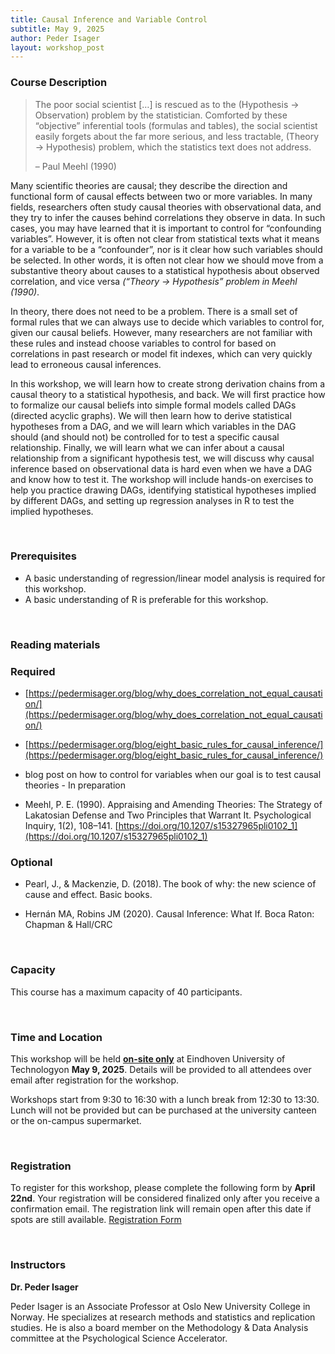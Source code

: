 ```yaml
---
title: Causal Inference and Variable Control
subtitle: May 9, 2025
author: Peder Isager
layout: workshop_post
---
```



### Course Description


> The poor social scientist […] is rescued as to the (Hypothesis → Observation) problem by the statistician. Comforted by these “objective” inferential tools (formulas and tables), the social scientist easily forgets about the far more serious, and less tractable, (Theory → Hypothesis) problem, which the statistics text does not address.
> 
> – Paul Meehl (1990) 


Many scientific theories are causal; they describe the direction and functional form of causal effects between two or more variables. In many fields, researchers often study causal theories with observational data, and they try to infer the causes behind correlations they observe in data. In such cases, you may have learned that it is important to control for “confounding variables”. However, it is often not clear from statistical texts what it means for a variable to be a “confounder”, nor is it clear how such variables should be selected. In other words, it is often not clear how we should move from a substantive theory about causes to a statistical hypothesis about observed correlation, and vice versa *(“Theory → Hypothesis” problem in Meehl (1990)*. 

In theory, there does not need to be a problem. There is a small set of formal rules that we can always use to decide which variables to control for, given our causal beliefs. However, many researchers are not familiar with these rules and instead choose variables to control for based on correlations in past research or model fit indexes, which can very quickly lead to erroneous causal inferences.  

In this workshop, we will learn how to create strong derivation chains from a causal theory to a statistical hypothesis, and back. We will first practice how to formalize our causal beliefs into simple formal models called DAGs (directed acyclic graphs). We will then learn how to derive statistical hypotheses from a DAG, and we will learn which variables in the DAG should (and should not) be controlled for to test a specific causal relationship. Finally, we will learn what we can infer about a causal relationship from a significant hypothesis test, we will discuss why causal inference based on observational data is hard even when we have a DAG and know how to test it. The workshop will include hands-on exercises to help you practice drawing DAGs, identifying statistical hypotheses implied by different DAGs, and setting up regression analyses in R to test the implied hypotheses.  

<br>

### Prerequisites 


- A basic understanding of regression/linear model analysis is required for this workshop.
- A basic understanding of R is preferable for this workshop. 

<br>

### Reading materials


### Required

- [https://pedermisager.org/blog/why_does_correlation_not_equal_causation/](https://pedermisager.org/blog/why_does_correlation_not_equal_causation/) 

- [https://pedermisager.org/blog/eight_basic_rules_for_causal_inference/](https://pedermisager.org/blog/eight_basic_rules_for_causal_inference/)

- blog post on how to control for variables when our goal is to test causal theories - In preparation 

- Meehl, P. E. (1990). Appraising and Amending Theories: The Strategy of Lakatosian Defense and Two Principles that Warrant It. Psychological Inquiry, 1(2), 108–141. [https://doi.org/10.1207/s15327965pli0102_1](https://doi.org/10.1207/s15327965pli0102_1)

### Optional

- Pearl, J., & Mackenzie, D. (2018). The book of why: the new science of cause and effect. Basic books.

- Hernán MA, Robins JM (2020). Causal Inference: What If. Boca Raton: Chapman & Hall/CRC 

<br>

### Capacity


This course has a maximum capacity of 40 participants.

<br>

### Time and Location

This workshop will be held <ins>**on-site only**</ins> at Eindhoven University of Technologyon **May 9, 2025**. Details will be provided to all attendees over email after registration for the workshop.

Workshops start from 9:30 to 16:30 with a lunch break from 12:30 to 13:30. Lunch will not be provided but can be purchased at the university canteen or the on-campus supermarket. 

<br>

### Registration

To register for this workshop, please complete the following form by **April 22nd**. Your registration will be considered finalized only after you receive a confirmation email. The registration link will remain open after this date if spots are still available.
[Registration Form](https://forms.office.com/Pages/ResponsePage.aspx?id=R_J9zM5gD0qddXBM9g78ZP_Kihp-VglPgWom9gajHXdURFIyS1BRSkcwUlcxTzFaSDhLQVJKMTY0Ty4u)

<br>

### Instructors

**Dr. Peder Isager**

Peder Isager is an Associate Professor at Oslo New University College in Norway. He specializes at research methods and statistics and replication studies. He is also a board member on the Methodology & Data Analysis committee at the Psychological Science Accelerator.
